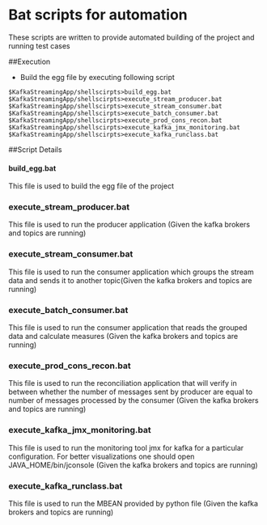 # Bat scripts for automation 

These scripts are written to provide automated building of the project and running test cases

##Execution

- Build the egg file by executing following script
```shell script
$KafkaStreamingApp/shellscirpts>build_egg.bat
$KafkaStreamingApp/shellscirpts>execute_stream_producer.bat
$KafkaStreamingApp/shellscirpts>execute_stream_consumer.bat
$KafkaStreamingApp/shellscirpts>execute_batch_consumer.bat
$KafkaStreamingApp/shellscirpts>execute_prod_cons_recon.bat
$KafkaStreamingApp/shellscirpts>execute_kafka_jmx_monitoring.bat
$KafkaStreamingApp/shellscirpts>execute_kafka_runclass.bat
```
##Script Details
#### build_egg.bat
This file is used to build the egg file of the project
### execute_stream_producer.bat
This file is used to run the producer application (Given the kafka brokers and topics are running)
### execute_stream_consumer.bat
This file is used to run the consumer application which groups the stream data and sends it to another topic(Given the kafka brokers and topics are running)
### execute_batch_consumer.bat
This file is used to run the consumer application that reads the grouped data and calculate measures (Given the kafka brokers and topics are running)
### execute_prod_cons_recon.bat
This file is used to run the reconciliation application that will verify in between whether the number of messages sent by producer are equal to number of messages processed by the consumer (Given the kafka brokers and topics are running)
### execute_kafka_jmx_monitoring.bat
This file is used to run the monitoring tool jmx for kafka for a particular configuration. For better visualizations one should open JAVA_HOME/bin/jconsole  (Given the kafka brokers and topics are running)
### execute_kafka_runclass.bat
This file is used to run the MBEAN provided by python file  (Given the kafka brokers and topics are running)

